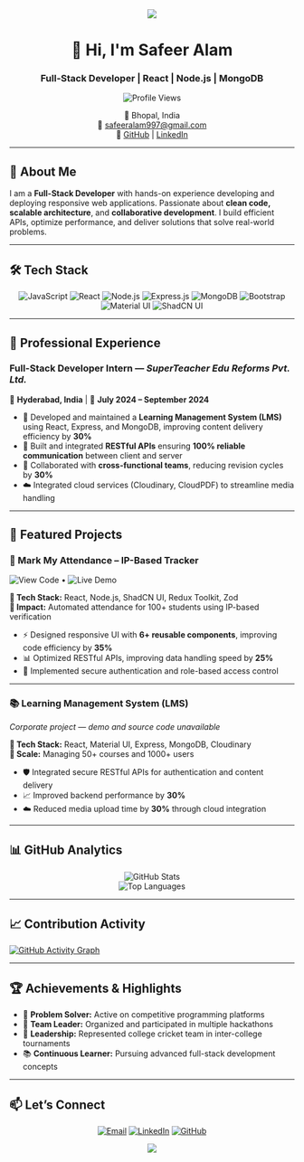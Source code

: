 <div align="center">
  <img src="https://capsule-render.vercel.app/api?type=waving&color=gradient&height=200&section=header&text=Safeer%20Alam&fontSize=80&animation=fadeIn" />
</div>

<h1 align="center">👋 Hi, I'm Safeer Alam</h1>
<h3 align="center">Full-Stack Developer | React | Node.js | MongoDB</h3>

<div align="center">
  <img src="https://komarev.com/ghpvc/?username=safeer997&style=flat-square&color=blue" alt="Profile Views" />
</div>

<p align="center">
  📍 Bhopal, India<br>
  📧 <a href="mailto:safeeralam997@gmail.com">safeeralam997@gmail.com</a><br>
  🔗 <a href="https://github.com/safeer997">GitHub</a> | <a href="https://www.linkedin.com/in/safeeralam997/">LinkedIn</a>
</p>

---

## 🚀 About Me

I am a **Full-Stack Developer** with hands-on experience developing and deploying responsive web applications. Passionate about **clean code, scalable architecture**, and **collaborative development**. I build efficient APIs, optimize performance, and deliver solutions that solve real-world problems.

---

## 🛠️ Tech Stack

<div align="center">

![JavaScript](https://img.shields.io/badge/JavaScript-F7DF1E?style=for-the-badge&logo=javascript&logoColor=black)
![React](https://img.shields.io/badge/React-20232A?style=for-the-badge&logo=react&logoColor=61DAFB)
![Node.js](https://img.shields.io/badge/Node.js-339933?style=for-the-badge&logo=node.js&logoColor=white)
![Express.js](https://img.shields.io/badge/Express.js-000000?style=for-the-badge&logo=express&logoColor=white)
![MongoDB](https://img.shields.io/badge/MongoDB-4EA94B?style=for-the-badge&logo=mongodb&logoColor=white)
![Bootstrap](https://img.shields.io/badge/Bootstrap-563D7C?style=for-the-badge&logo=bootstrap&logoColor=white)
![Material UI](https://img.shields.io/badge/Material_UI-0081CB?style=for-the-badge&logo=material-ui&logoColor=white)
![ShadCN UI](https://img.shields.io/badge/ShadCN_UI-000000?style=for-the-badge&logo=shadcn&logoColor=white)

</div>

---

## 💼 Professional Experience

### **Full-Stack Developer Intern** — *SuperTeacher Edu Reforms Pvt. Ltd.*  
📍 **Hyderabad, India** | 📅 **July 2024 – September 2024**

- 🔧 Developed and maintained a **Learning Management System (LMS)** using React, Express, and MongoDB, improving content delivery efficiency by **30%**  
- 🚀 Built and integrated **RESTful APIs** ensuring **100% reliable communication** between client and server  
- 👥 Collaborated with **cross-functional teams**, reducing revision cycles by **30%**  
- ☁️ Integrated cloud services (Cloudinary, CloudPDF) to streamline media handling  

---

## 🚀 Featured Projects

### 🎯 Mark My Attendance – IP-Based Tracker  
![View Code](https://github.com/safeer997/Mern_Attendence_project)  •  ![Live Demo](https://marksafeer.onrender.com/)

**🔹 Tech Stack:** React, Node.js, ShadCN UI, Redux Toolkit, Zod  
**🔹 Impact:** Automated attendance for 100+ students using IP-based verification

- ⚡ Designed responsive UI with **6+ reusable components**, improving code efficiency by **35%**  
- 📊 Optimized RESTful APIs, improving data handling speed by **25%**  
- 🔐 Implemented secure authentication and role-based access control  

---

### 📚 Learning Management System (LMS)  
*Corporate project — demo and source code unavailable*

**🔹 Tech Stack:** React, Material UI, Express, MongoDB, Cloudinary  
**🔹 Scale:** Managing 50+ courses and 1000+ users

- 🛡️ Integrated secure RESTful APIs for authentication and content delivery  
- 📈 Improved backend performance by **30%**  
- ☁️ Reduced media upload time by **30%** through cloud integration  

---

## 📊 GitHub Analytics

<div align="center">
  <img src="https://github-readme-stats.vercel.app/api?username=safeer997&show_icons=true&theme=radical&include_all_commits=true&count_private=false&hide_border=true&cache_seconds=1800" alt="GitHub Stats" />
</div>

<div align="center">
  <img src="https://github-readme-stats.vercel.app/api/top-langs/?username=safeer997&layout=compact&theme=radical&hide_border=true" alt="Top Languages" />
</div>

---

## 📈 Contribution Activity

[![GitHub Activity Graph](https://github-readme-activity-graph.vercel.app/graph?username=safeer997&theme=react-dark&hide_border=true)](https://github.com/ashutosh00710/github-readme-activity-graph)

---

## 🏆 Achievements & Highlights

- 🎯 **Problem Solver:** Active on competitive programming platforms  
- 🤝 **Team Leader:** Organized and participated in multiple hackathons  
- 🏏 **Leadership:** Represented college cricket team in inter-college tournaments  
- 📚 **Continuous Learner:** Pursuing advanced full-stack development concepts  

---

## 📫 Let’s Connect

<div align="center">

[![Email](https://img.shields.io/badge/Email-safeeralam997%40gmail.com-red?style=for-the-badge&logo=gmail)](mailto:safeeralam997@gmail.com)
[![LinkedIn](https://img.shields.io/badge/LinkedIn-safeeralam997-blue?style=for-the-badge&logo=linkedin)](https://www.linkedin.com/in/safeeralam997/)
[![GitHub](https://img.shields.io/badge/GitHub-safeer997-black?style=for-the-badge&logo=github)](https://github.com/safeer997)

</div>

<div align="center">
  <img src="https://capsule-render.vercel.app/api?type=waving&color=gradient&height=100&section=footer" />
</div>

